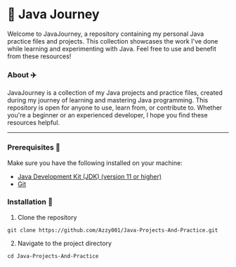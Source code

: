 # :rocket: Java Journey
Welcome to JavaJourney, a repository containing my personal Java practice files and projects. This collection showcases the work I've done while learning and experimenting with Java. Feel free to use and benefit from these resources!

### About :airplane: 
JavaJourney is a collection of my Java projects and practice files, created during my journey of learning and mastering Java programming. This repository is open for anyone to use, learn from, or contribute to. Whether you're a beginner or an experienced developer, I hope you find these resources helpful.

-----

### Prerequisites :helicopter:
Make sure you have the following installed on your machine:

* [Java Development Kit (JDK) (version 11 or higher)](https://www.oracle.com/uk/java/technologies/downloads/)
* [Git](https://www.git-scm.com/downloads)

### Installation :wrench:

1. Clone the repository
```
git clone https://github.com/Azzy001/Java-Projects-And-Practice.git
```
2. Navigate to the project directory
```
cd Java-Projects-And-Practice
```
